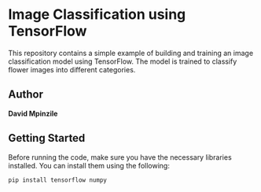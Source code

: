 # Image Classification using TensorFlow

This repository contains a simple example of building and training an image classification model using TensorFlow. The model is trained to classify flower images into different categories.

## Author

**David Mpinzile**

## Getting Started

Before running the code, make sure you have the necessary libraries installed. You can install them using the following:

```bash
pip install tensorflow numpy
